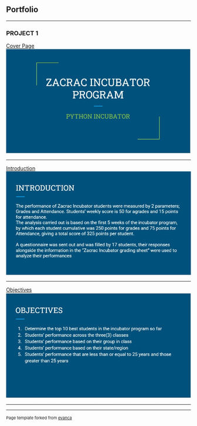 ## Portfolio

---

### PROJECT 1

[Cover Page](/sample_page)
<img src="/cover.jpeg?raw=true"/>

---
[Introduction](/pdf/sample_presentation.pdf)
<img src="intro.jpeg?raw=true"/>

---
[Objectives](http://example.com/)
<img src="obj.jpeg?raw=true"/>

---







---
<p style="font-size:11px">Page template forked from <a href="https://github.com/evanca/quick-portfolio">evanca</a></p>
<!-- Remove above link if you don't want to attibute -->
